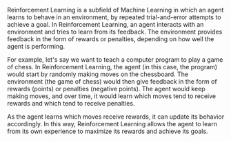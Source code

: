 Reinforcement Learning is a subfield of Machine Learning in which an agent learns to behave in an environment, by repeated trial-and-error attempts to achieve a goal. In Reinforcement Learning, an agent interacts with an environment and tries to learn from its feedback. The environment provides feedback in the form of rewards or penalties, depending on how well the agent is performing.

For example, let's say we want to teach a computer program to play a game of chess. In Reinforcement Learning, the agent (in this case, the program) would start by randomly making moves on the chessboard. The environment (the game of chess) would then give feedback in the form of rewards (points) or penalties (negative points). The agent would keep making moves, and over time, it would learn which moves tend to receive rewards and which tend to receive penalties.

As the agent learns which moves receive rewards, it can update its behavior accordingly. In this way, Reinforcement Learning allows the agent to learn from its own experience to maximize its rewards and achieve its goals.